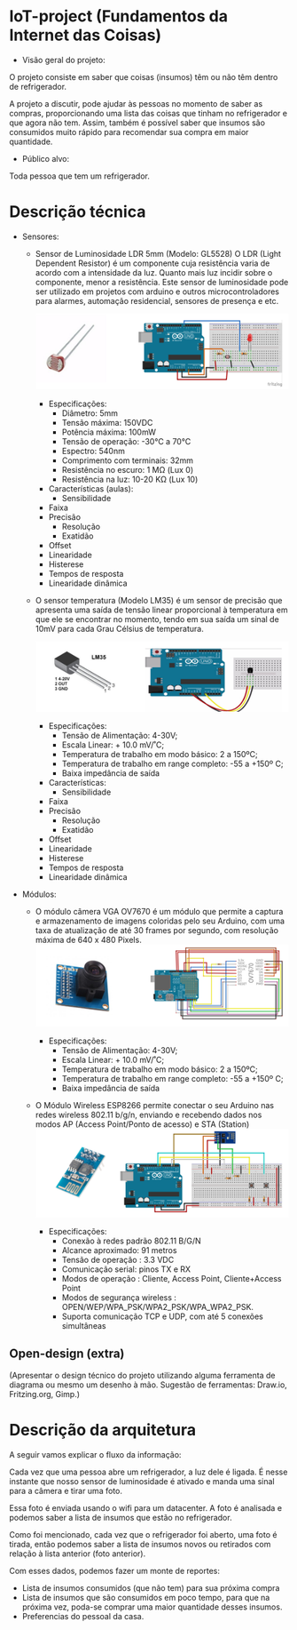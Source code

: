 
# IoT-project (Fundamentos da Internet das Coisas)

- Visão geral do projeto: 

O projeto consiste em saber que coisas (insumos) têm ou não têm dentro de refrigerador. 

A projeto a discutir, pode ajudar às pessoas no momento de saber as compras, proporcionando uma lista
das coisas que tinham no refrigerador e que agora não tem. Assim, também é possível saber que insumos 
são consumidos muito rápido para recomendar sua compra em maior quantidade.

- Público alvo: 

Toda pessoa que tem um refrigerador. 

# Descrição técnica
- Sensores: 

  - Sensor de Luminosidade LDR 5mm (Modelo: GL5528)
O LDR (Light Dependent Resistor) é um componente cuja resistência varia de acordo com a intensidade da luz. Quanto mais luz incidir sobre o componente, menor a resistência. Este sensor de luminosidade pode ser utilizado em projetos com arduino e outros microcontroladores para alarmes, automação residencial, sensores de presença e etc.
  
      ![stack Overflow](ldr.png)
      
  
     - Especificações:      
        - Diâmetro: 5mm
        - Tensão máxima: 150VDC
        - Potência máxima: 100mW
        - Tensão de operação:  -30°C a 70°C
        - Espectro: 540nm
        - Comprimento com terminais: 32mm
        - Resistência no escuro: 1 MΩ (Lux 0)
        - Resistência na luz: 10-20 KΩ (Lux 10)
      - Características (aulas):
        - Sensibilidade
	- Faixa
	- Precisão
        - Resolução
        - Exatidão
	- Offset
	- Linearidade
	- Histerese
	- Tempos de resposta
	- Linearidade dinâmica
         
      
  - O sensor temperatura (Modelo LM35) 
é um sensor de precisão que apresenta uma saída de tensão linear proporcional à temperatura em que ele se encontrar no momento, tendo em sua saída um sinal de 10mV para cada Grau Célsius de temperatura.
      
      ![stack Overflow](lm35.png)


      - Especificações:      
        - Tensão de Alimentação:  4-30V;
        - Escala Linear: + 10.0 mV/˚C;
        - Temperatura de trabalho em modo básico: 2 a 150ºC;
        - Temperatura de trabalho em range completo: -55 a +150º C;
        - Baixa impedância de saída
      - Características:
        - Sensibilidade
	- Faixa
	- Precisão
        - Resolução
        - Exatidão
	- Offset
	- Linearidade
	- Histerese
	- Tempos de resposta
	- Linearidade dinâmica

   


- Módulos:

  - O módulo câmera VGA OV7670 é um módulo que permite a captura e armazenamento de imagens coloridas pelo seu Arduino, com        uma taxa de atualização de até 30 frames por segundo, com resolução máxima de 640 x 480 Pixels.
      ![stack Overflow](ov7670.png)


      - Especificações:      
        - Tensão de Alimentação:  4-30V;
        - Escala Linear: + 10.0 mV/˚C;
        - Temperatura de trabalho em modo básico: 2 a 150ºC;
        - Temperatura de trabalho em range completo: -55 a +150º C;
        - Baixa impedância de saída
      
  - O Módulo Wireless ESP8266 permite conectar o seu Arduino nas redes wireless 802.11 b/g/n, enviando e recebendo dados nos modos AP (Access Point/Ponto de acesso) e STA (Station)  ![stack Overflow](Esp8266.png)


      - Especificações:      
        - Conexão à redes padrão 802.11 B/G/N
        - Alcance aproximado: 91 metros
        - Tensão de operação : 3.3 VDC
        - Comunicação serial: pinos TX e RX
        - Modos de operação : Cliente, Access Point, Cliente+Access Point
        - Modos de segurança wireless : OPEN/WEP/WPA_PSK/WPA2_PSK/WPA_WPA2_PSK.
        - Suporta comunicação TCP e UDP, com até 5 conexões simultâneas
      
   
   
   
## Open-design (extra)
(Apresentar o design técnico do projeto utilizando alguma ferramenta de diagrama ou mesmo um desenho à mão. Sugestão de ferramentas: Draw.io, Fritzing.org, Gimp.)


# Descrição da arquitetura

A seguir vamos explicar o fluxo da informação:

Cada vez que uma pessoa abre um refrigerador, a luz dele é ligada. 
É nesse instante que nosso sensor de luminosidade é ativado e manda uma sinal para a câmera e tirar uma foto.

Essa foto é enviada usando o wifi para um datacenter. A foto é analisada e podemos saber a lista de insumos que 
estão no refrigerador.

Como foi mencionado, cada vez que o refrigerador foi aberto, uma foto é tirada, então podemos saber
a lista de insumos novos ou retirados com relação à lista anterior (foto anterior). 

Com esses dados, podemos fazer um monte de reportes: 
 - Lista de insumos consumidos (que não tem) para sua próxima compra
 - Lista de insumos que são consumidos em poco tempo, para que na próxima vez, poda-se comprar
 uma maior quantidade desses insumos.
 - Preferencias do pessoal da casa.

 




